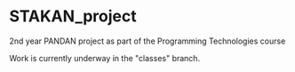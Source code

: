 # STAKAN_project
2nd year PANDAN project as part of the Programming Technologies course

Work is currently underway in the "classes" branch. 
